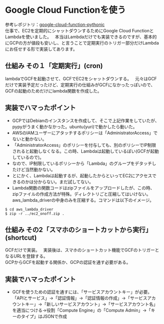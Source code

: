 # Google Cloud Functionを使う  
参考レポジトリ：[google-cloud-function-pythonic](https://github.com/GINK03/google-cloud-function-pythonic)  
仕事で、EC2を定期的にシャットダウンするためにGoogle Cloud FunctionとLambdaを使いました。  
本当はLambdaだけでも実装できるのですが、基本的にGCPの方が値段も安いし、と言うことで定期実行のトリガー部分だけLambdaにお任せする形で実装してあります。  

## 仕組み その１「定期実行」(cron)  
lambdaでGCFを起動させて、GCFでEC2をシャットダウンする。  
元々はGCFだけで実装予定だったけど、定期実行の仕組みがGCFになかったっぽいので、GCFの起動のためだけにlambda関数を作成した。  

## 実装でハマったポイント  
- GCPではDebianのインスタンスを作成して、そこで上記作業をしていたが、pypyがうまく動かなかった。ubuntu(yuri)で動かしたら動いた。  
- AWSのIAMユーザーにアタッチするポリシーは「AdministratorAccess」でないと動かない。  
- 「AdministratorAccess」のポリシーを付与しても、別のポリシーでIP制限されると起動しなくなる。この時、Lambdaは起動しているぽい(GCFが起動しているので)。
- なので、IP制限しているポリシーから「Lambda」のグループをデタッチしたけど当然動かない。  
- とにかく、Lambdaは起動するが、起動したからといってEC2にアクセスできるのかは分からない。まだ試してない。  
- Lambda関数の関数コードはzipファイルをアップロードしたが、この時、zipファイルの作成方法が特殊。ディレクトリごと圧縮してはいけない。aws_lambda_driverの中身のみを圧縮する。コマンドは以下のイメージ。  
```
$ cd aws_lambda_driver
$ zip -r ../ec2_onoff.zip .
```

## 仕組み その2「スマホのショートカットから実行」(shortcut)  
GCFだけで実装。  
実装後は、スマホのショートカット機能でGCFのトリガーとなるURLを登録する。  
GCPからGCFを起動する関係か、GCPの認証を通す必要がある。  

## 実装でハマったポイント  
- GCFを使うための認証を通すには、「サービスアカウントキー」が必要。「APIとサービス」→「認証情報」→「認証情報の作成」→「サービスアカウントキー」→「新しいサービスアカウント」→「サービスアカウント名」を適当につける→役割「Compute Engine」の「Compute Admin」→「キーのタイプ」はJSONで作成  
